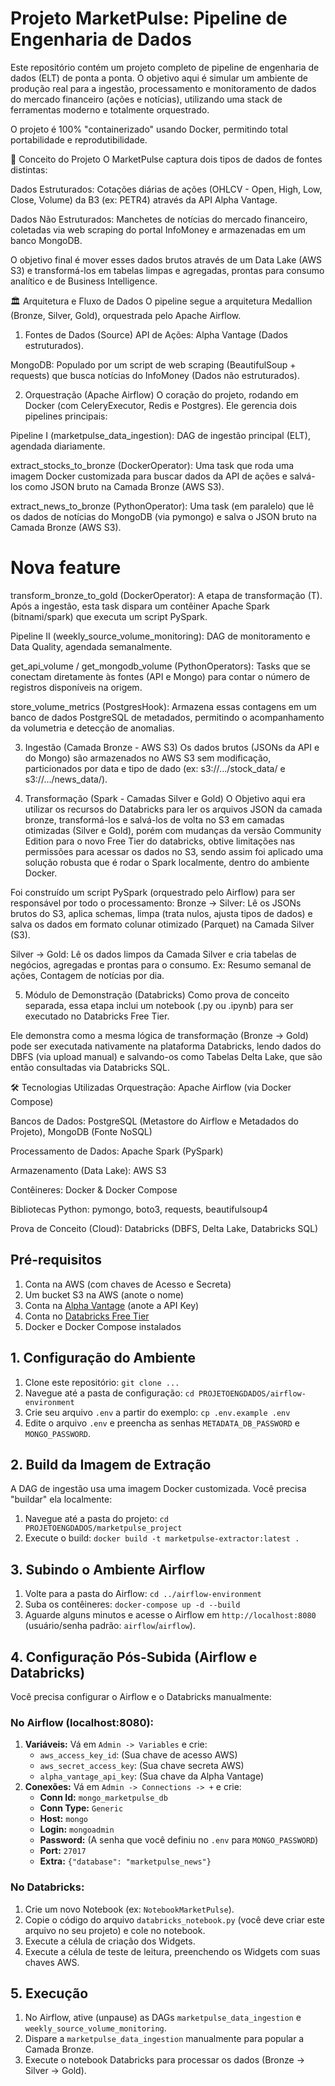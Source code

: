 # Projeto MarketPulse: Pipeline de Engenharia de Dados

Este repositório contém um projeto completo de pipeline de engenharia de dados (ELT) de ponta a ponta. O objetivo aqui é simular um ambiente de produção real para a ingestão, processamento e monitoramento de dados do mercado financeiro (ações e notícias), utilizando uma stack de ferramentas moderno e totalmente orquestrado.

O projeto é 100% "containerizado" usando Docker, permitindo total portabilidade e reprodutibilidade.

🚀 Conceito do Projeto
O MarketPulse captura dois tipos de dados de fontes distintas:

Dados Estruturados: Cotações diárias de ações (OHLCV - Open, High, Low, Close, Volume) da B3 (ex: PETR4) através da API Alpha Vantage.

Dados Não Estruturados: Manchetes de notícias do mercado financeiro, coletadas via web scraping do portal InfoMoney e armazenadas em um banco MongoDB.

O objetivo final é mover esses dados brutos através de um Data Lake (AWS S3) e transformá-los em tabelas limpas e agregadas, prontas para consumo analítico e de Business Intelligence.

🏛️ Arquitetura e Fluxo de Dados
O pipeline segue a arquitetura Medallion (Bronze, Silver, Gold), orquestrada pelo Apache Airflow.

1. Fontes de Dados (Source)
API de Ações: Alpha Vantage (Dados estruturados).

MongoDB: Populado por um script de web scraping (BeautifulSoup + requests) que busca notícias do InfoMoney (Dados não estruturados).

2. Orquestração (Apache Airflow)
O coração do projeto, rodando em Docker (com CeleryExecutor, Redis e Postgres). Ele gerencia dois pipelines principais:

Pipeline I (marketpulse_data_ingestion): DAG de ingestão principal (ELT), agendada diariamente.

extract_stocks_to_bronze (DockerOperator): Uma task que roda uma imagem Docker customizada para buscar dados da API de ações e salvá-los como JSON bruto na Camada Bronze (AWS S3).

extract_news_to_bronze (PythonOperator): Uma task (em paralelo) que lê os dados de notícias do MongoDB (via pymongo) e salva o JSON bruto na Camada Bronze (AWS S3).

# Nova feature
transform_bronze_to_gold (DockerOperator): A etapa de transformação (T). Após a ingestão, esta task dispara um contêiner Apache Spark (bitnami/spark) que executa um script PySpark.

Pipeline II (weekly_source_volume_monitoring): DAG de monitoramento e Data Quality, agendada semanalmente.

get_api_volume / get_mongodb_volume (PythonOperators): Tasks que se conectam diretamente às fontes (API e Mongo) para contar o número de registros disponíveis na origem.

store_volume_metrics (PostgresHook): Armazena essas contagens em um banco de dados PostgreSQL de metadados, permitindo o acompanhamento da volumetria e detecção de anomalias.

3. Ingestão (Camada Bronze - AWS S3)
Os dados brutos (JSONs da API e do Mongo) são armazenados no AWS S3 sem modificação, particionados por data e tipo de dado (ex: s3://.../stock_data/ e s3://.../news_data/).

4. Transformação (Spark - Camadas Silver e Gold)
O Objetivo aqui era utilizar os recursos do Databricks para ler os arquivos JSON da camada bronze, transformá-los e salvá-los de volta no S3 em camadas otimizadas (Silver e Gold), porém com mudanças da versão Community Edition para o novo Free Tier do databricks, obtive limitações nas permissões para acessar os dados no S3, sendo assim foi aplicado uma solução robusta que é rodar o Spark localmente, dentro do ambiente Docker.

Foi construído um script PySpark (orquestrado pelo Airflow) para ser responsável por todo o processamento:
Bronze -> Silver: Lê os JSONs brutos do S3, aplica schemas, limpa (trata nulos, ajusta tipos de dados) e salva os dados em formato colunar otimizado (Parquet) na Camada Silver (S3).

Silver -> Gold: Lê os dados limpos da Camada Silver e cria tabelas de negócios, agregadas e prontas para o consumo. Ex: Resumo semanal de ações, Contagem de notícias por dia.

5. Módulo de Demonstração (Databricks)
Como prova de conceito separada, essa etapa inclui um notebook (.py ou .ipynb) para ser executado no Databricks Free Tier.

Ele demonstra como a mesma lógica de transformação (Bronze -> Gold) pode ser executada nativamente na plataforma Databricks, lendo dados do DBFS (via upload manual) e salvando-os como Tabelas Delta Lake, que são então consultadas via Databricks SQL.

🛠️ Tecnologias Utilizadas
Orquestração: Apache Airflow (via Docker Compose)

Bancos de Dados: PostgreSQL (Metastore do Airflow e Metadados do Projeto), MongoDB (Fonte NoSQL)

Processamento de Dados: Apache Spark (PySpark)

Armazenamento (Data Lake): AWS S3

Contêineres: Docker & Docker Compose

Bibliotecas Python: pymongo, boto3, requests, beautifulsoup4

Prova de Conceito (Cloud): Databricks (DBFS, Delta Lake, Databricks SQL)

## Pré-requisitos

1.  Conta na AWS (com chaves de Acesso e Secreta)
2.  Um bucket S3 na AWS (anote o nome)
3.  Conta na [Alpha Vantage](https://www.alphavantage.co/) (anote a API Key)
4.  Conta no [Databricks Free Tier](https://databricks.com/try-databricks)
5.  Docker e Docker Compose instalados

## 1. Configuração do Ambiente

1.  Clone este repositório: `git clone ...`
2.  Navegue até a pasta de configuração: `cd PROJETOENGDADOS/airflow-environment`
3.  Crie seu arquivo `.env` a partir do exemplo: `cp .env.example .env`
4.  Edite o arquivo `.env` e preencha as senhas `METADATA_DB_PASSWORD` e `MONGO_PASSWORD`.

## 2. Build da Imagem de Extração

A DAG de ingestão usa uma imagem Docker customizada. Você precisa "buildar" ela localmente:

1.  Navegue até a pasta do projeto: `cd PROJETOENGDADOS/marketpulse_project`
2.  Execute o build: `docker build -t marketpulse-extractor:latest .`

## 3. Subindo o Ambiente Airflow

1.  Volte para a pasta do Airflow: `cd ../airflow-environment`
2.  Suba os contêineres: `docker-compose up -d --build`
3.  Aguarde alguns minutos e acesse o Airflow em `http://localhost:8080` (usuário/senha padrão: `airflow`/`airflow`).

## 4. Configuração Pós-Subida (Airflow e Databricks)

Você precisa configurar o Airflow e o Databricks manualmente:

### No Airflow (localhost:8080):

1.  **Variáveis:** Vá em `Admin -> Variables` e crie:
    * `aws_access_key_id`: (Sua chave de acesso AWS)
    * `aws_secret_access_key`: (Sua chave secreta AWS)
    * `alpha_vantage_api_key`: (Sua chave da Alpha Vantage)
2.  **Conexões:** Vá em `Admin -> Connections -> +` e crie:
    * **Conn Id:** `mongo_marketpulse_db`
    * **Conn Type:** `Generic`
    * **Host:** `mongo`
    * **Login:** `mongoadmin`
    * **Password:** (A senha que você definiu no `.env` para `MONGO_PASSWORD`)
    * **Port:** `27017`
    * **Extra:** `{"database": "marketpulse_news"}`

### No Databricks:

1.  Crie um novo Notebook (ex: `NotebookMarketPulse`).
2.  Copie o código do arquivo `databricks_notebook.py` (você deve criar este arquivo no seu projeto) e cole no notebook.
3.  Execute a célula de criação dos Widgets.
4.  Execute a célula de teste de leitura, preenchendo os Widgets com suas chaves AWS.

## 5. Execução

1.  No Airflow, ative (unpause) as DAGs `marketpulse_data_ingestion` e `weekly_source_volume_monitoring`.
2.  Dispare a `marketpulse_data_ingestion` manualmente para popular a Camada Bronze.
3.  Execute o notebook Databricks para processar os dados (Bronze -> Silver -> Gold).
